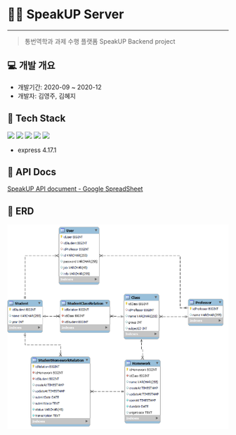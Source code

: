 # 👩‍🏫 SpeakUP Server
---
> 
> 통번역학과 과제 수행 플랫폼 SpeakUP Backend project
>

## 💻 개발 개요
* 개발기간: 2020-09 ~ 2020-12
* 개발자: 김영주, 김혜지

## 🎄 Tech Stack

![](https://img.shields.io/badge/-Express-black) ![](https://img.shields.io/badge/-MySQL-blue) ![](https://img.shields.io/badge/-JWT-red) ![](https://img.shields.io/badge/-AWS-yellow) ![](https://img.shields.io/badge/-Postman-orange)
* express 4.17.1

## 📑 API Docs
[SpeakUP API document - Google SpreadSheet](https://docs.google.com/spreadsheets/d/1yZSGRJ2IzdEQeeu7xFDDrcr6BQa-zd-aphCMWN7r-fc/edit?usp=sharing)


## 👥 ERD
![SpeakUP Server ERD](/img/ERD.png)
